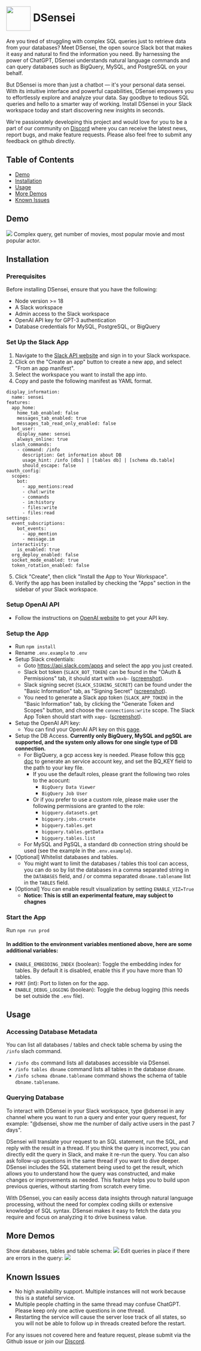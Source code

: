 # <img valign="middle" src="https://github.com/logunify/dsensei/blob/main/docs/images/logo.png" width="65" height="65"/>   DSensei

Are you tired of struggling with complex SQL queries just to retrieve data from your databases? Meet DSensei, the open source Slack bot that makes it easy and natural to find the information you need. By harnessing the power of ChatGPT, DSensei understands natural language commands and can query databases such as BigQuery, MySQL, and PostgreSQL on your behalf.

But DSensei is more than just a chatbot — it's your personal data sensei. With its intuitive interface and powerful capabilities, DSensei empowers you to effortlessly explore and analyze your data. Say goodbye to tedious SQL queries and hello to a smarter way of working. Install DSensei in your Slack workspace today and start discovering new insights in seconds.

We're passionately developing this project and would love for you to be a part of our community on [Discord](https://discord.gg/fRzNUEugRU) where you can receive the latest news, report bugs, and make feature requests. Please also feel free to submit any feedback on github directly.

## Table of Contents

- [Demo](#Demo)
- [Installation](#Installation)
- [Usage](#Usage)
- [More Demos](#More-Demos)
- [Known Issues](#Known-Issues)

## Demo

![](https://github.com/logunify/dsensei/blob/main/docs/images/queries.gif)
Complex query, get number of movies, most popular movie and most popular actor.

## Installation

### Prerequisites

Before installing DSensei, ensure that you have the following:

- Node version >= 18
- A Slack workspace
- Admin access to the Slack workspace
- OpenAI API key for GPT-3 authentication
- Database credentials for MySQL, PostgreSQL, or BigQuery

### Set Up the Slack App

1. Navigate to the [Slack API website](https://api.slack.com/) and sign in to your Slack workspace.
2. Click on the "Create an app" button to create a new app, and select "From an app manifest".
3. Select the workspace you want to install the app into.
4. Copy and paste the following manifest as YAML format.

```
display_information:
  name: sensei
features:
  app_home:
    home_tab_enabled: false
    messages_tab_enabled: true
    messages_tab_read_only_enabled: false
  bot_user:
    display_name: sensei
    always_online: true
  slash_commands:
    - command: /info
      description: Get information about DB
      usage_hint: /info [dbs] | [tables db] | [schema db.table]
      should_escape: false
oauth_config:
  scopes:
    bot:
      - app_mentions:read
      - chat:write
      - commands
      - im:history
      - files:write
      - files:read
settings:
  event_subscriptions:
    bot_events:
      - app_mention
      - message.im
  interactivity:
    is_enabled: true
  org_deploy_enabled: false
  socket_mode_enabled: true
  token_rotation_enabled: false
```

5. Click "Create", then click "Install the App to Your Workspace".
6. Verify the app has been installed by checking the "Apps" section in the sidebar of your Slack workspace.

### Setup OpenAI API

- Follow the instructions on [OpenAI website](https://beta.openai.com/docs/authentication/overview) to get your API key.

### Setup the App

- Run `npm install`
- Rename `.env.example` to `.env`
- Setup Slack credentials:
  - Goto https://api.slack.com/apps and select the app you just created.
  - Slack bot token (`SLACK_BOT_TOKEN`) can be found in the "OAuth & Permissions" tab, it should start with `xoxb-` ([screenshot](https://github.com/logunify/dsensei/blob/main/docs/images/slack-bot-token-screenshot.png)).
  - Slack signing secret (`SLACK_SIGNING_SECRET`) can be found under the "Basic Information" tab, as "Signing Secret" ([screenshot](https://github.com/logunify/dsensei/blob/main/docs/images/signing-secret-screenshot.png)).
  - You need to generate a Slack app token (`SLACK_APP_TOKEN`) in the "Basic Information" tab, by clicking the "Generate Token and Scopes" button, and choose the `connections:write` scope. The Slack App Token should start with `xapp-` ([screenshot](https://github.com/logunify/dsensei/blob/main/docs/images/app-token-screenshot.png)).
- Setup the OpenAI API key:
  - You can find your OpenAI API key on this [page](https://platform.openai.com/account/api-keys).
- Setup the DB Access. **Currently only BigQuery, MySQL and pgSQL are supported, and the system only allows for one single type of DB connection.**
  - For BigQuery, a gcp access key is needed. Please follow this [gcp doc](https://cloud.google.com/iam/docs/keys-create-delete) to generate an service account key, and set the BQ_KEY field to the path to your key file.
    - If you use the default roles, please grant the following two roles to the acocunt:
      - `BigQuery Data Viewer`
      - `BigQuery Job User`
    - Or if you prefer to use a custom role, please make user the following permissions are granted to the role:
      - `bigquery.datasets.get`
      - `bigquery.jobs.create`
      - `bigquery.tables.get`
      - `bigquery.tables.getData`
      - `bigquery.tables.list`
  - For MySQL and PgSQL, a standard db connection string should be used (see the example in the `.env.example`).
- [Optional] Whitelist databases and tables.
  - You might want to limit the databases / tables this tool can access, you can do so by list the databases in a comma separated string in the `DATABASES` field, and / or comma separated `dbname.tablename` list in the `TABLES` field.
- [Optional] You can enable result visualization by setting `ENABLE_VIZ=True`
  - **Notice: This is still an experimental feature, may subject to chagnes**

### Start the App

Run `npm run prod`

#### In addition to the environment variables mentioned above, here are some additional variables:
* `ENABLE_EMBEDDING_INDEX` (boolean): Toggle the embedding index for tables. By default it is disabled, enable this if you have more than 10 tables.
* `PORT` (int): Port to listen on for the app.
* `ENABLE_DEBUG_LOGGING` (boolean): Toggle the debug logging (this needs be set outside the `.env` file).

## Usage

### Accessing Database Metadata

You can list all databases / tables and check table schema by using the `/info` slach command.

- `/info dbs` command lists all databases accessible via DSensei.
- `/info tables dbname` command lists all tables in the database `dbname`.
- `/info schema dbname.tablename` command shows the schema of table `dbname.tablename`.

### Querying Database

To interact with DSensei in your Slack workspace, type @dsensei in any channel where you want to run a query and enter your query request, for example: "@dsensei, show me the number of daily active users in the past 7 days".

DSensei will translate your request to an SQL statement, run the SQL, and reply with the result in a thread.
If you think the query is incorrect, you can directly edit the query in Slack, and make it re-run the query.
You can also ask follow-up questions in the same thread if you want to dive deeper.
DSensei includes the SQL statement being used to get the result, which allows you to understand how the query was constructed, and make changes or improvements as needed. This feature helps you to build upon previous queries, without starting from scratch every time.

With DSensei, you can easily access data insights through natural language processing, without the need for complex coding skills or extensive knowledge of SQL syntax. DSensei makes it easy to fetch the data you require and focus on analyzing it to drive business value.

## More Demos
Show databases, tables and table schema:
![](https://github.com/logunify/dsensei/blob/main/docs/images/metadata.gif)
Edit queries in place if there are errors in the query:
![](https://github.com/logunify/dsensei/blob/main/docs/images/edit.gif)

## Known Issues

- No high availability support. Multiple instances will not work because this is a stateful service.
- Multiple people chatting in the same thread may confuse ChatGPT. Please keep only one active questions in one thread.
- Restarting the service will cause the server lose track of all states, so you will not be able to follow up in threads created before the restart.

For any issues not covered here and feature request, please submit via the Github issue or join our [Discord](https://discord.gg/fRzNUEugRU).
